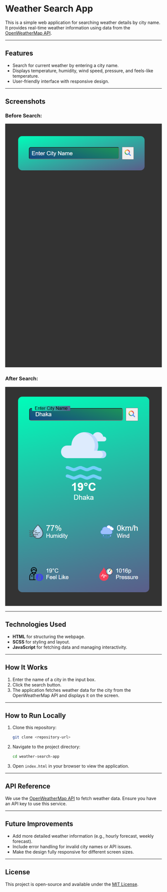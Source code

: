 # Weather Search App

This is a simple web application for searching weather details by city name. It provides real-time weather information using data from the [OpenWeatherMap API](https://openweathermap.org/).

---

## Features
- Search for current weather by entering a city name.
- Displays temperature, humidity, wind speed, pressure, and feels-like temperature.
- User-friendly interface with responsive design.

---

## Screenshots

### Before Search:
![Before Search UI](./UI/BeforeSearch.PNG)

### After Search:
![After Search UI](./UI/afterSearch.PNG)

---

## Technologies Used
- **HTML** for structuring the webpage.
- **SCSS** for styling and layout.
- **JavaScript** for fetching data and managing interactivity.

---

## How It Works
1. Enter the name of a city in the input box.
2. Click the search button.
3. The application fetches weather data for the city from the OpenWeatherMap API and displays it on the screen.

---

## How to Run Locally
1. Clone this repository:
   ```bash
   git clone <repository-url>
   ```
2. Navigate to the project directory:
   ```bash
   cd weather-search-app
   ```
3. Open `index.html` in your browser to view the application.

---

## API Reference
We use the [OpenWeatherMap API](https://openweathermap.org/api) to fetch weather data. Ensure you have an API key to use this service.

---

## Future Improvements
- Add more detailed weather information (e.g., hourly forecast, weekly forecast).
- Include error handling for invalid city names or API issues.
- Make the design fully responsive for different screen sizes.

---

## License
This project is open-source and available under the [MIT License](./LICENSE).

